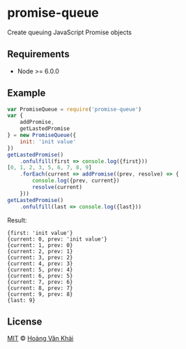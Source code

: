 
# promise-queue
Create queuing JavaScript Promise objects

## Requirements

 * Node >= 6.0.0

## Example

```javascript
var PromiseQueue = require('promise-queue')
var {
    addPromise,
    getLastedPromise
} = new PromiseQueue({
    init: 'init value'
})
getLastedPromise()
    .onfulfill(first => console.log({first}))
[0, 1, 2, 3, 5, 6, 7, 8, 9]
    .forEach(current => addPromise((prev, resolve) => {
        console.log({prev, current})
        resolve(current)
    }))
getLastedPromise()
    .onfulfill(last => console.log({last}))
```

Result:

```
{first: 'init value'}
{current: 0, prev: 'init value'}
{current: 1, prev: 0}
{current: 2, prev: 1}
{current: 3, prev: 2}
{current: 4, prev: 3}
{current: 5, prev: 4}
{current: 6, prev: 5}
{current: 7, prev: 6}
{current: 8, prev: 7}
{current: 9, prev: 8}
{last: 9}
```

## License

[MIT](https://github.com/ksxnodemodules/my-licenses/blob/master/MIT.md) © [Hoàng Văn Khải](https://github.com/KSXGitHub)

